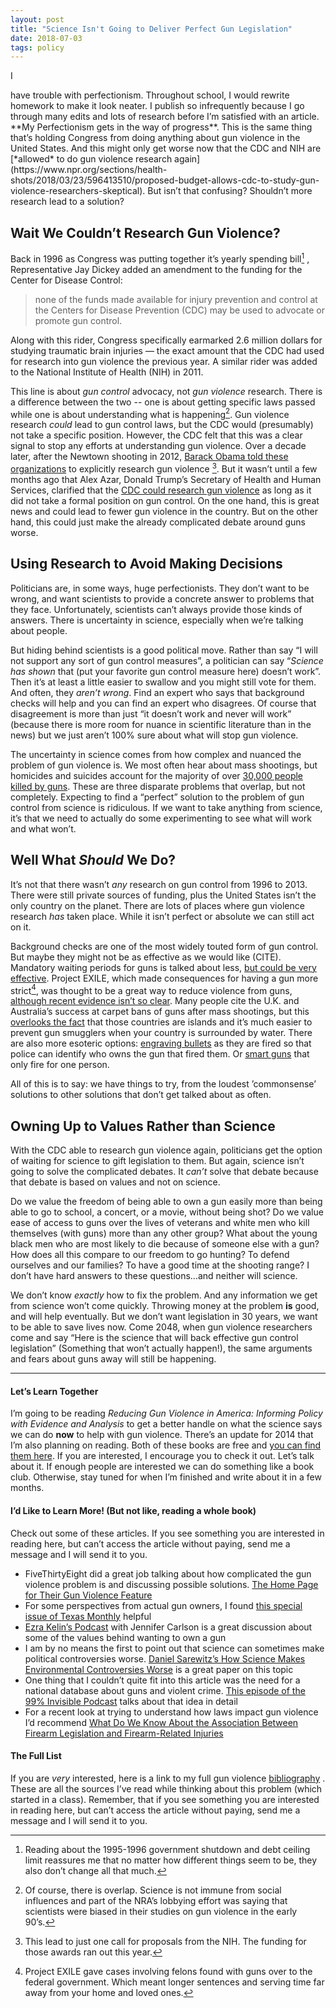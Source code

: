 ```yaml
---
layout: post
title: "Science Isn't Going to Deliver Perfect Gun Legislation"
date: 2018-07-03
tags: policy
---
```


<p class="intro"><span class="dropcap">I</span></p> have trouble with perfectionism. Throughout school, I would rewrite homework to make it look neater. I publish so infrequently because I go through many edits and lots of research before I’m satisfied with an article. **My Perfectionism gets in the way of progress**. This is the same thing that’s holding Congress from doing anything about gun violence in the United States. And this might only get worse now that the CDC and NIH are [*allowed* to do gun violence research again](https://www.npr.org/sections/health-shots/2018/03/23/596413510/proposed-budget-allows-cdc-to-study-gun-violence-researchers-skeptical). But isn’t that confusing? Shouldn’t more research lead to  a solution?

## Wait We Couldn’t Research Gun Violence?
Back in 1996 as Congress was putting together it’s yearly spending bill[^continuing_resolution] , Representative Jay Dickey added an amendment to the funding for  the Center for Disease Control:

> none of the funds made available for injury prevention and control at the  Centers for Disease Prevention (CDC) may be used to advocate or promote  gun control.  

Along with this rider, Congress specifically earmarked 2.6 million dollars for studying traumatic brain injuries — the exact amount that the CDC had used for research into gun violence the previous year. A similar rider was added to the National Institute of Health (NIH)  in 2011. 

This line is about *gun control* advocacy, not *gun violence* research. There is a difference between the two -- one is about getting specific laws passed while one is about understanding what is happening[^nuance]. Gun violence research *could* lead to gun control laws, but the CDC would (presumably) not take a specific position. However, the CDC felt that this was a clear signal to stop any efforts at understanding gun violence. Over a decade later,  after the Newtown shooting in 2012, [Barack Obama told these organizations](https://obamawhitehouse.archives.gov/the-press-office/2013/01/16/presidential-memorandum-engaging-public-health-research-causes-and-preve) to explicitly research gun violence [^call_for]. But it wasn’t until a few months ago that Alex Azar, Donald Trump’s Secretary of Health and Human Services, clarified that the [CDC could research gun violence](https://www.npr.org/sections/health-shots/2018/03/23/596413510/proposed-budget-allows-cdc-to-study-gun-violence-researchers-skeptical) as long as it did not take a formal position on gun control. On the one hand, this is great news and could lead to fewer gun violence in the country. But on the other hand, this could just make the already complicated debate around guns worse. 
## Using Research to Avoid Making Decisions
Politicians are, in some ways, huge perfectionists. They don’t want to be wrong, and want scientists to provide a concrete answer to problems that they face. Unfortunately, scientists can’t always provide those kinds of answers. There is uncertainty in science, especially when we’re talking about people.

But hiding behind scientists is a good political move. Rather than say “I will not support any sort of gun control measures”, a politician can say “*Science has shown* that (put your favorite gun control measure here) doesn’t work”. Then it’s at least a little easier to swallow and you might still vote for them. And often, they *aren’t wrong*.  Find an expert who says that background checks will help and you can find an expert who disagrees. Of course that disagreement is more than just “it doesn’t work and never will work” (because there is more room for nuance in scientific literature than in the news) but we just aren’t 100% sure about what will stop gun violence.

The uncertainty in science comes from how complex and nuanced the problem of gun violence is. We most often hear about mass shootings, but homicides and suicides account for the majority of over [30,000 people killed by guns](https://www.cdc.gov/nchs/nvss/deaths.htm). These are three disparate problems that overlap, but not completely. Expecting to find a “perfect” solution to the problem of gun control from science is ridiculous. If we want to take anything from science, it’s that we need to actually do some experimenting to see what will work and what won’t. 

## Well What *Should* We Do?
It’s not that there wasn’t *any* research on gun control from 1996 to 2013.  There were still private sources of funding, plus the United States isn’t the only country on the planet. There are lots of places where gun violence research *has* taken place. While it isn’t perfect or absolute we can still act on it.

Background checks are one of the most widely touted form of gun control. But maybe they might not be as effective as we would like (CITE). Mandatory waiting periods for guns is talked about less, [but could be very effective](http://www.pnas.org/content/early/2017/10/11/1619896114.full).  Project EXILE, which made consequences for having a gun more strict[^EXILE], was thought to be a great way to reduce violence from guns, [although recent evidence isn’t so clear](https://gspp.berkeley.edu/assets/uploads/research/pdf/Exile_chapter_2003.pdf). Many people cite the U.K. and Australia’s success at carpet bans of guns after mass shootings, but this [overlooks the fact](https://fivethirtyeight.com/features/gun-deaths-mass-shootings/) that those countries are islands and it’s much easier to prevent gun smugglers when your country is surrounded by water. There are also more esoteric options: [engraving bullets](https://en.wikipedia.org/wiki/Microstamping) as they are fired so that police can identify who owns the gun that fired them. Or [smart guns](https://kaikloepfer.com) that only fire for one person.

All of this is to say: we have things to try, from the loudest ’commonsense’ solutions to other solutions that don’t get talked about as often.

## Owning Up to Values Rather than Science
With the CDC able to research gun violence again, politicians get the option of waiting for science to gift legislation to them. But again, science isn’t going to solve the complicated debates. It *can’t* solve that debate because that debate is based on values and not on science.

Do we value the freedom of being able to own a gun easily more than being able to go to school, a concert, or a movie, without being shot? Do we value ease of access to guns over the lives of veterans and white men who kill themselves (with guns) more than any other group? What about the young black men who are most likely to die because of someone else with a gun? How does all this compare to our freedom to go hunting? To defend ourselves and our families? To have a good time at the shooting range? I don’t have hard answers to these questions…and neither will science.

We don’t know *exactly* how to fix the problem. And any information we get from science won’t come quickly. Throwing money at the problem **is** good, and will help eventually. But we don’t want legislation in 30 years, we want to be able to save lives now. Come 2048, when gun violence researchers come and say “Here is the science that will back effective gun control legislation” (Something that won’t actually happen!), the same arguments and fears about guns away will still be happening.

- - - -

#### Let’s Learn Together
I’m going to be reading *Reducing Gun Violence in America: Informing Policy with Evidence and Analysis* to get a better handle on what the science says we can do **now** to help with gun violence. There’s an update for 2014 that I’m also planning on reading. Both of these books are free and [you can find them here](https://jhupbooks.press.jhu.edu/content/reducing-gun-violence-america). If you are interested, I encourage you to check it out. Let’s talk about it. If enough people are interested we can do something like a book club. Otherwise, stay tuned for when I’m finished and write about it in a few months.

#### I’d Like to Learn More! (But not like, reading a whole book)
Check out some of these articles. If you see something you are interested in reading here, but can’t access the article without paying, send me a message and I will send it to you.

* FiveThirtyEight did a great job talking about how complicated the gun violence problem is and discussing possible solutions. [The Home Page for Their Gun Violence Feature](https://fivethirtyeight.com/features/gun-deaths/)
* For some perspectives from actual gun owners, I found [this special issue of Texas Monthly](https://www.texasmonthly.com/issue/april-2016/) helpful 
* [Ezra Kelin’s Podcast](https://www.vox.com/2018/3/13/17114764/gun-control-podcast-opinion) with Jennifer Carlson is a great discussion about some of the values behind wanting to own a gun
* I am by no means the first to point out that science can sometimes make political controversies worse. [Daniel Sarewitz’s How Science Makes Environmental Controversies Worse](https://www.sciencedirect.com/science/article/pii/S1462901104000620) is a great paper on this topic
* One thing that I couldn’t quite fit into this article was the need for a national database about guns and violent crime. [This episode of the 99% Invisible Podcast](https://99percentinvisible.org/episode/nut-behind-wheel/) talks about that idea in detail
* For a recent look at trying to understand how laws impact gun violence I’d recommend [What Do We Know About the Association Between Firearm Legislation and Firearm-Related Injuries](https://www.ncbi.nlm.nih.gov/pubmed/26905895)

#### The Full List
If you are *very* interested, here is a link to my full gun violence [bibliography](http://mcallister.science/bibs/gun-violence) . These are all the sources I’ve read while thinking about this problem (which started in a class). Remember, that if you see something you are interested in reading here, but can’t access the article without paying, send me a message and I will send it to you.

[^continuing_resolution]: Reading about the 1995-1996 government shutdown and debt ceiling limit reassures me that no matter how different things seem to be, they also don’t change all that much.
[^specifically]: [Specifically, Secretary of Human Health and Services Alex Azar](https://www.politico.com/story/2018/02/15/alex-azar-cdc-gun-violence-research-414977). 
[^call_for]: This lead to just one call for proposals from the NIH. The funding for those awards ran out this year.
[^EXILE]: Project EXILE gave cases involving felons found with guns over to the federal government. Which meant longer sentences and serving time far away from your home and loved ones.
[^nuance]: Of course, there is overlap. Science is not immune from social influences and part of the NRA’s lobbying effort was saying that scientists were biased in their studies on gun violence in the early 90’s.
